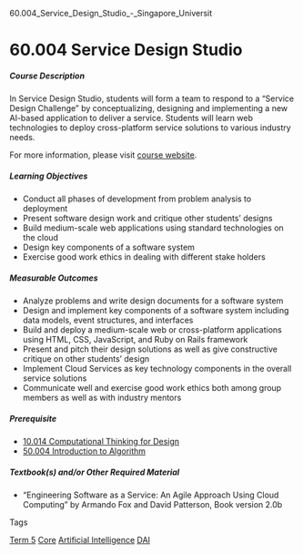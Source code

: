 60.004_Service_Design_Studio_-_Singapore_Universit



60.004 Service Design Studio
============================

##### **Course Description**



In Service Design Studio, students will form a team to respond to a “Service Design Challenge” by conceptualizing, designing and implementing a new AI-based application to deliver a service. Students will learn web technologies to deploy cross-platform service solutions to various industry needs.



For more information, please visit [course website](/dai/education/undergraduate/courses/).



##### **Learning Objectives**



* Conduct all phases of development from problem analysis to deployment
* Present software design work and critique other students’ designs
* Build medium-scale web applications using standard technologies on the cloud
* Design key components of a software system
* Exercise good work ethics in dealing with different stake holders


##### **Measurable Outcomes**



* Analyze problems and write design documents for a software system
* Design and implement key components of a software system including data models, event structures, and interfaces
* Build and deploy a medium-scale web or cross-platform applications using HTML, CSS, JavaScript, and Ruby on Rails framework
* Present and pitch their design solutions as well as give constructive critique on other students’ design
* Implement Cloud Services as key technology components in the overall service solutions
* Communicate well and exercise good work ethics both among group members as well as with industry mentors


##### **Prerequisite**



* [10.014 Computational Thinking for Design](/course/10-014-computational-thinking-for-design/)
* [50.004 Introduction to Algorithm](/course/50-004-algorithms/)


##### **Textbook(s) and/or Other Required Material**



* “Engineering Software as a Service: An Agile Approach Using Cloud Computing” by Armando Fox and David Patterson, Book version 2.0b

Tags

[Term 5](/education/undergraduate/courses/?course-term=858)
[Core](/education/undergraduate/courses/?course-type=852)
[Artificial Intelligence](/education/undergraduate/courses/?specialisation-track=878)
[DAI](/education/undergraduate/courses/?pillar-cluster=22)

